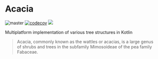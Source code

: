 # Acacia

![master](https://github.com/d-costa/acacia/actions/workflows/build.yml/badge.svg?branch=master)
[![codecov](https://codecov.io/gh/d-costa/acacia/branch/master/graph/badge.svg?token=PTSKETFL8S)](https://codecov.io/gh/d-costa/acacia)
[![](https://jitci.com/gh/d-costa/acacia/svg)](https://jitci.com/gh/d-costa/acacia)

Multiplatform implementation of various tree structures in Kotlin


> Acacia, commonly known as the wattles or acacias, is a large genus of shrubs and trees in the subfamily Mimosoideae of the pea family Fabaceae.

